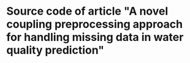 # Source code of article "A novel coupling preprocessing approach for handling missing data in water quality prediction"
